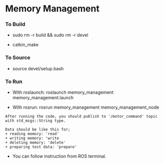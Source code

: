 # Memory Management

### To Build

+ sudo rm -r build && sudo rm -r devel

+ catkin_make

### To Source

+ source devel/setup.bash

### To Run

+ With roslaunch: roslaunch memory_management memory_management.launch

+ With rosrun: rosrun memory_management memory_management_node

```
After running the code, you should publish to '/motor_command' topic with std_msgs::String type.

Data should be like this for;
+ reading memory: 'read'
+ writing memory: 'write
+ deleting memory: 'delete'
+ preparing test data: 'prepare'
```

+ You can follow instruction from ROS terminal.
